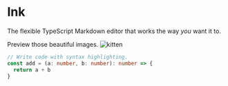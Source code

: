 # Ink

The flexible TypeScript Markdown editor that works the way *you* want it to.

Preview those beautiful images. ![kitten](https://placekitten.com/2000/200)

```ts
// Write code with syntax highlighting.
const add = (a: number, b: number): number => {
  return a + b
}
```

